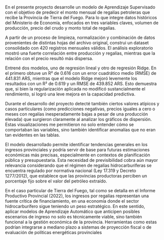 En el presente proyecto desarrolle un modelo de Aprendizaje Supervisado con el objetivo de predecir el monto mensual de regalías petroleras que recibe la Provincia de Tierra del Fuego. Para lo que integre datos históricos del Ministerio de Economía, enfocados en tres variables claves, volumen de producción, precio del crudo y monto total de regalías.

A partir de un proceso de limpieza, normalización y combinación de datos provenientes de distintas hojas del archivo original, construi un dataset consolidado con 420 registros mensuales válidos. El análisis exploratorio mostró una fuerte correlación entre producción y regalías, mientras que la relación con el precio resultó más dispersa.

Entrené dos modelos, uno de regresión lineal y otro de regresión Ridge. En el primero obtuve un R² de 0.616 con un error cuadrático medio (RMSE) de 441.831 ARS, mientras que el modelo Ridge mejoró levemente los resultados con un R² de 0.619 y un RMSE de 439.852 ARS. Esto demuestra que, si bien la regularización aplicada no modificó sustancialmente el rendimiento, sí logró una leve mejora en la capacidad predictiva.

Durante el desarrollo del proyecto detecté también ciertos valores atípicos y casos particulares (como predicciones negativas, precios iguales a cero o meses con regalías inesperadamente bajas a pesar de una producción elevada) que surgieron claramente al analizar los gráficos de dispersión. Estas visualizaciones me permitieron no solo entender cómo se comportaban las variables, sino también identificar anomalías que no eran tan evidentes en las tablas.

El modelo desarrollado permite identificar tendencias generales en los ingresos provinciales y podría servir de base para futuras estimaciones económicas más precisas, especialmente en contextos de planificación pública y presupuestaria. Esta necesidad de previsibilidad cobra aún mayor relevancia considerando que el régimen de regalías hidrocarburíferas se encuentra regulado por normativa nacional (Ley 17.319 y Decreto 1277/2012), que establece que las provincias productoras perciben un porcentaje fijo sobre el valor del petróleo extraído.

En el caso particular de Tierra del Fuego, tal como se detalla en el Informe Productivo Provincial (2022), los ingresos por regalías representan una fuente crítica de financiamiento, en una economía donde el sector hidrocarburífero sigue teniendo un peso estratégico. En este sentido, aplicar modelos de Aprendizaje Automático que anticipen posibles escenarios de ingreso no solo es técnicamente viable, sino también funcional a la gestión económica de la provincia. Herramientas como estas podrían integrarse a mediano plazo a sistemas de proyección fiscal o de evaluación de políticas energéticas provinciales



